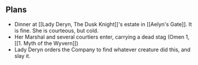 ## Plans
- Dinner at [[Lady Deryn, The Dusk Knight]]'s estate in [[Aelyn's Gate]]. It is fine. She is courteous, but cold.
- Her Marshal and several courtiers enter, carrying a dead stag (Omen 1, [[1. Myth of the Wyvern]])
- Lady Deryn orders the Company to find whatever creature did this, and slay it.